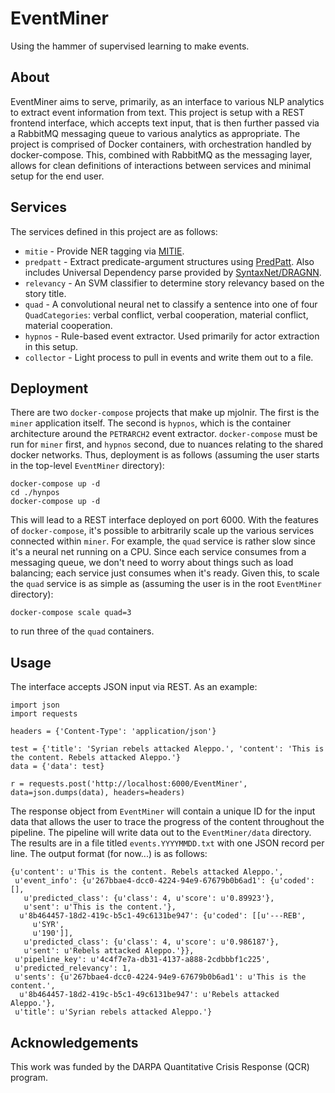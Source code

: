 EventMiner
=======

Using the hammer of supervised learning to make events.

About
-----

EventMiner aims to serve, primarily, as an interface to various NLP analytics
to extract event information from text. This project is setup with a REST
frontend interface, which accepts text input, that is then further passed
via a RabbitMQ messaging queue to various analytics as appropriate. The project
is comprised of Docker containers, with orchestration handled by
docker-compose. This, combined with RabbitMQ as the messaging layer, allows for
clean definitions of interactions between services and minimal setup for the
end user. 

Services
---------

The services defined in this project are as follows:

* `mitie` - Provide NER tagging via [MITIE](https://github.com/mit-nlp/MITIE).
* `predpatt` - Extract predicate-argument structures using
 [PredPatt](https://github.com/hltcoe/PredPatt). Also includes Universal
 Dependency parse provided by
 [SyntaxNet/DRAGNN](https://github.com/tensorflow/models/tree/master/syntaxnet).
* `relevancy` - An SVM classifier to determine story relevancy based on the story title.
* `quad` - A convolutional neural net to classify a sentence into one of four `QuadCategories`: verbal conflict, verbal cooperation, material conflict, material cooperation.
* `hypnos` - Rule-based event extractor. Used primarily for actor extraction in this setup.
* `collector` - Light process to pull in events and write them out to a file.

Deployment
----------

There are two `docker-compose` projects that make up mjolnir. The first is the
`miner` application itself. The second is `hypnos`, which is the container
architecture around the `PETRARCH2` event extractor. `docker-compose` must be
run for `miner` first, and `hypnos` second, due to nuances relating to the
shared docker networks. Thus, deployment is as follows (assuming the user
starts in the top-level `EventMiner` directory):

```
docker-compose up -d 
cd ./hynpos
docker-compose up -d
```

This will lead to a REST interface deployed on port 6000. With the features
of `docker-compose`, it's possible to arbitrarily scale up the various services
connected within `miner`. For example, the `quad` service is rather slow
since it's a neural net running on a CPU. Since each service consumes from a
messaging queue, we don't need to worry about things such as load balancing;
each service just consumes when it's ready. Given this, to scale the `quad`
service is as simple as (assuming the user is in the root `EventMiner` directory):

```
docker-compose scale quad=3
```

to run three of the `quad` containers.

Usage
-----

The interface accepts JSON input via REST. As an example:

```
import json
import requests

headers = {'Content-Type': 'application/json'}

test = {'title': 'Syrian rebels attacked Aleppo.', 'content': 'This is the content. Rebels attacked Aleppo.'}
data = {'data': test}

r = requests.post('http://localhost:6000/EventMiner', data=json.dumps(data), headers=headers)
```

The response object from `EventMiner` will contain a unique ID for the input data
that allows the user to trace the progress of the content throughout the
pipeline. The pipeline will write data out to the `EventMiner/data` directory. The
results are in a file titled `events.YYYYMMDD.txt` with one JSON record per
line. The output format (for now...) is as follows:

```
{u'content': u'This is the content. Rebels attacked Aleppo.',
 u'event_info': {u'267bbae4-dcc0-4224-94e9-67679b0b6ad1': {u'coded': [],
   u'predicted_class': {u'class': 4, u'score': u'0.89923'},
   u'sent': u'This is the content.'},
  u'8b464457-18d2-419c-b5c1-49c6131be947': {u'coded': [[u'---REB',
     u'SYR',
     u'190']],
   u'predicted_class': {u'class': 4, u'score': u'0.986187'},
   u'sent': u'Rebels attacked Aleppo.'}},
 u'pipeline_key': u'4c4f7e7a-db31-4137-a888-2cdbbbf1c225',
 u'predicted_relevancy': 1,
 u'sents': {u'267bbae4-dcc0-4224-94e9-67679b0b6ad1': u'This is the content.',
  u'8b464457-18d2-419c-b5c1-49c6131be947': u'Rebels attacked Aleppo.'},
 u'title': u'Syrian rebels attacked Aleppo.'}
 ```


Acknowledgements
----------------

This work was funded by the DARPA Quantitative Crisis Response (QCR) program.
